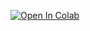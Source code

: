 [![Open In Colab](https://colab.research.google.com/assets/colab-badge.svg)](https://colab.research.google.com/github/yaranbarzi/GFPGAN/blob/main/AI_Upscaler.ipynb)
